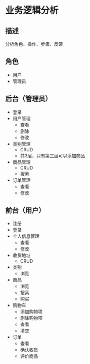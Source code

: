 # 业务逻辑分析

## 描述

分析角色、操作、步骤、反馈

## 角色

- 用户
- 管理员

## 后台（管理员）

- 登录
- 用户管理
    - 查看
    - 删除
    - 修改
- 类别管理
    - CRUD
    - 共3层，只有第三层可以添加商品
- 商品管理
    - CRUD
    - 搜索
- 订单管理
    - 查看
    - 修改

## 前台（用户）

- 注册
- 登录
- 个人信息管理
    - 查看
    - 修改
- 收货地址
    - CRUD
- 类别
    - 浏览
- 商品
    - 浏览
    - 搜索
    - 购买
- 购物车
    - 添加购物项
    - 删除购物项
    - 查看
    - 清空
- 订单
    - 查看
    - 确认收货
    - 评价商品